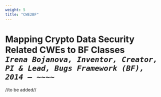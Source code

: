 ```yaml
---
weight: 5
title: "CWE2BF"
---
```

# Mapping Crypto Data Security Related CWEs to BF Classes <br/>_`Irena Bojanova, Inventor, Creator, PI & Lead, Bugs Framework (BF), 2014 – ~~~~`_

//to be added//